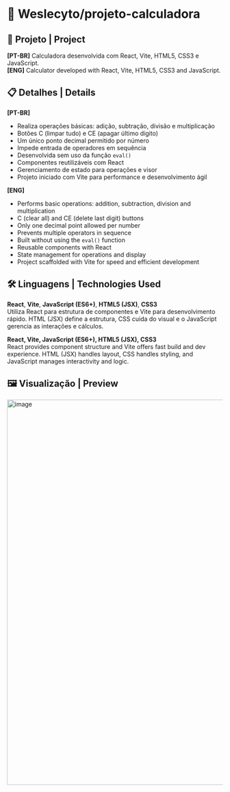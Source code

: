 # 🧮 Weslecyto/projeto-calculadora

## 📌 Projeto | Project  
**[PT-BR]** Calculadora desenvolvida com React, Vite, HTML5, CSS3 e JavaScript.  
**[ENG]** Calculator developed with React, Vite, HTML5, CSS3 and JavaScript.

## 📋 Detalhes | Details  
**[PT-BR]**  
- Realiza operações básicas: adição, subtração, divisão e multiplicação  
- Botões C (limpar tudo) e CE (apagar último dígito)  
- Um único ponto decimal permitido por número  
- Impede entrada de operadores em sequência  
- Desenvolvida sem uso da função `eval()`  
- Componentes reutilizáveis com React  
- Gerenciamento de estado para operações e visor  
- Projeto iniciado com Vite para performance e desenvolvimento ágil

**[ENG]**  
- Performs basic operations: addition, subtraction, division and multiplication  
- C (clear all) and CE (delete last digit) buttons  
- Only one decimal point allowed per number  
- Prevents multiple operators in sequence  
- Built without using the `eval()` function  
- Reusable components with React  
- State management for operations and display  
- Project scaffolded with Vite for speed and efficient development

## 🛠️ Linguagens | Technologies Used  
**React**, **Vite**, **JavaScript (ES6+)**, **HTML5 (JSX)**, **CSS3**  
Utiliza React para estrutura de componentes e Vite para desenvolvimento rápido. HTML (JSX) define a estrutura, CSS cuida do visual e o JavaScript gerencia as interações e cálculos.

**React, Vite, JavaScript (ES6+), HTML5 (JSX), CSS3**  
React provides component structure and Vite offers fast build and dev experience. HTML (JSX) handles layout, CSS handles styling, and JavaScript manages interactivity and logic.

## 🖼️ Visualização | Preview  

<img width="1850" height="899" alt="image" src="https://github.com/user-attachments/assets/a391ee84-dc8e-4f0a-a4d5-e33b4928ca85" />

